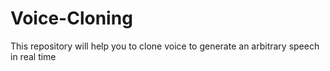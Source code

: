 # Voice-Cloning
This repository will help you to clone voice to generate an arbitrary speech in real time
